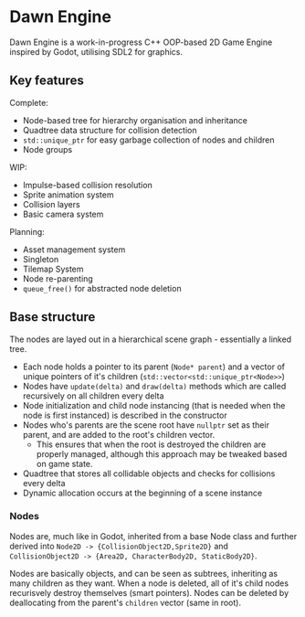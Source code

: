 # Dawn Engine

Dawn Engine is a work-in-progress C++ OOP-based 2D Game Engine inspired by Godot, utilising SDL2 for graphics.

## Key features
Complete:
- Node-based tree for hierarchy organisation and inheritance
- Quadtree data structure for collision detection
- `std::unique_ptr` for easy garbage collection of nodes and children
- Node groups

WIP:
- Impulse-based collision resolution 
- Sprite animation system 
- Collision layers 
- Basic camera system 

Planning:
- Asset management system 
- Singleton 
- Tilemap System 
- Node re-parenting
- `queue_free()` for abstracted node deletion



## Base structure
The nodes are layed out in a hierarchical scene graph - essentially a linked tree.
- Each node holds a pointer to its parent (`Node* parent`) and a vector of unique pointers of it's children (`std::vector<std::unique_ptr<Node>>`)
- Nodes have `update(delta)` and `draw(delta)` methods which are called recursively on all children every delta
- Node initialization and child node instancing (that is needed when the node is first instanced) is described in the constructor
- Nodes who's parents are the scene root have `nullptr` set as their parent, and are added to the root's children vector. 
  - This ensures that when the root is destroyed the children are properly managed, although this approach may be tweaked based on game state.
- Quadtree that stores all collidable objects and checks for collisions every delta
- Dynamic allocation occurs at the beginning of a scene instance

### Nodes

Nodes are, much like in Godot, inherited from a base Node class and further derived into `Node2D -> {CollisionObject2D,Sprite2D}` and `CollisionObject2D -> {Area2D, CharacterBody2D, StaticBody2D}`. 

Nodes are basically objects, and can be seen as subtrees, inheriting as many children as they want. When a node is deleted, all of it's child nodes recurisvely destroy themselves (smart pointers). Nodes can be deleted by deallocating from the parent's `children` vector (same in root). 
